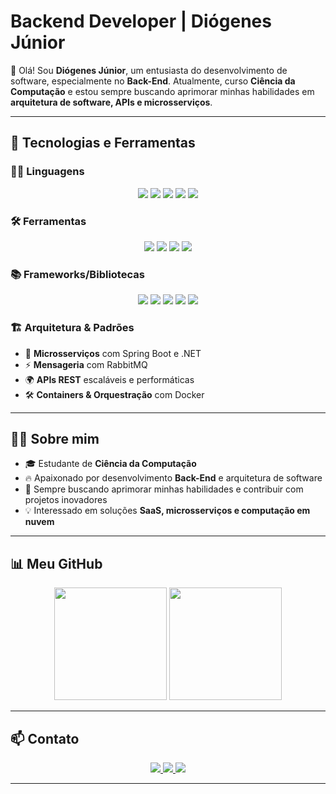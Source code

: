 # Backend Developer | Diógenes Júnior

👋 Olá! Sou **Diógenes Júnior**, um entusiasta do desenvolvimento de software, especialmente no **Back-End**. Atualmente, curso **Ciência da Computação** e estou sempre buscando aprimorar minhas habilidades em **arquitetura de software, APIs e microsserviços**.  

---

## 🚀 Tecnologias e Ferramentas

### 👨‍💻 Linguagens
<div align="center">
  <img src="https://img.shields.io/badge/Java-%23ED8B00.svg?style=for-the-badge&logo=openjdk&logoColor=white">
  <img src="https://img.shields.io/badge/TypeScript-007ACC?style=for-the-badge&logo=typescript&logoColor=white">
  <img src="https://img.shields.io/badge/Python-3670A0?style=for-the-badge&logo=python&logoColor=ffdd54">
  <img src="https://img.shields.io/badge/C%23-239120?style=for-the-badge&logo=c-sharp&logoColor=white">
  <img src="https://img.shields.io/badge/C++-blue?style=for-the-badge&logo=c-sharp&logoColor=white">
</div>

### 🛠️ Ferramentas
<div align="center">
  <img src="https://img.shields.io/badge/AWS-232F3E?style=for-the-badge&logo=amazonaws&logoColor=white">
  <img src="https://img.shields.io/badge/-Docker-2496ED?style=for-the-badge&logo=docker&logoColor=white">
  <img src="https://img.shields.io/badge/PostgreSQL-000?style=for-the-badge&logo=postgresql">
  <img src="https://img.shields.io/badge/MongoDB-%234ea94b.svg?style=for-the-badge&logo=mongodb&logoColor=white">
</div>

### 📚 Frameworks/Bibliotecas
<div align="center">
  <img src="https://img.shields.io/badge/Spring-%236DB33F.svg?style=for-the-badge&logo=spring&logoColor=white">
  <img src="https://img.shields.io/badge/.NET-5C2D91?style=for-the-badge&logo=.net&logoColor=white">
  <img src="https://img.shields.io/badge/Express.js-%23404d59.svg?style=for-the-badge&logo=express&logoColor=%2361DAFB">
  <img src="https://img.shields.io/badge/Flask-%23000.svg?style=for-the-badge&logo=flask&logoColor=white">
  <img src="https://img.shields.io/badge/Next-black?style=for-the-badge&logo=next.js&logoColor=white">
</div>

### 🏗️ Arquitetura & Padrões
- 🧩 **Microsserviços** com Spring Boot e .NET
- ⚡ **Mensageria** com RabbitMQ
- 🌍 **APIs REST** escaláveis e performáticas
- 🛠 **Containers & Orquestração** com Docker

---

## 👨‍💻 Sobre mim

- 🎓 Estudante de **Ciência da Computação**  
- 🔥 Apaixonado por desenvolvimento **Back-End** e arquitetura de software  
- 🚀 Sempre buscando aprimorar minhas habilidades e contribuir com projetos inovadores  
- 💡 Interessado em soluções **SaaS, microsserviços e computação em nuvem**  

---

<!--## 🌟 Projetos em Destaque

🔹 [**Freelancer Hub**](https://github.com/diogenesmedeiros/freelancer-hub) - Plataforma para conectar freelancers a clientes  
🔹 [**Clone do YouTube**](https://github.com/diogenesmedeiros/youtube-clone) - Sistema de upload e streaming de vídeos  
🔹 [**SaaS para Devs**](https://github.com/diogenesmedeiros/saas-devs) - Ferramenta para gerenciamento de projetos  

---
!-->

## 📊 Meu GitHub
<div align="center">
  <img height="180em" src="https://github-readme-stats.vercel.app/api?username=diogenesmedeiros&show_icons=true&theme=dracula&include_all_commits=true&count_private=true"/>
  <img height="180em" src="https://github-readme-stats.vercel.app/api/top-langs/?username=diogenesmedeiros&layout=compact&langs_count=7&theme=dracula"/>
</div>

---

## 📫 Contato

<div align="center">
  <a href="mailto:diogenes.medeiros.j@gmail.com" target="__blank">
    <img src="https://img.shields.io/badge/Gmail-D14836?style=for-the-badge&logo=gmail&logoColor=white">
  </a>
  <a href="https://www.linkedin.com/in/diogenesmedeirosy/" target="__blank">
    <img src="https://img.shields.io/badge/LinkedIn-0077B5?style=for-the-badge&logo=Linkedin&logoColor=white">
  </a>
  <a href="https://www.instagram.com/diogenes.medeiros.y/" target="__blank">
    <img src="https://img.shields.io/badge/Instagram-E4405F?style=for-the-badge&logo=Instagram&logoColor=white">
  </a>
</div>

---
